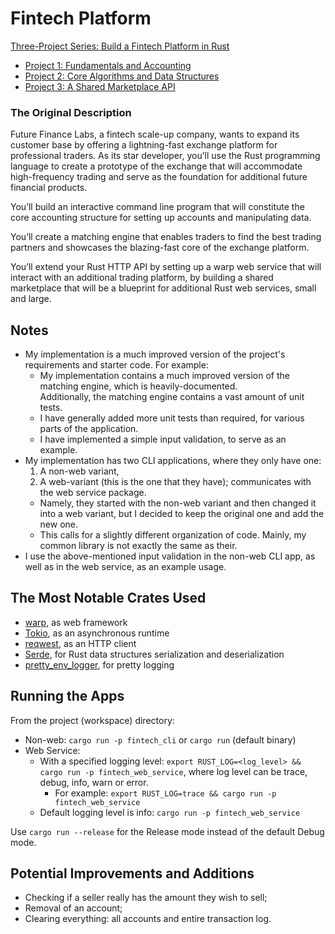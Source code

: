 # Fintech Platform

[Three-Project Series: Build a Fintech Platform in Rust](https://www.manning.com/liveprojectseries/fintech-platform-ser)

 - [Project 1: Fundamentals and Accounting](https://www.manning.com/liveproject/fundamentals-and-accounting)
 - [Project 2: Core Algorithms and Data Structures](https://www.manning.com/liveproject/core-algorithms-and-data-structures)
 - [Project 3: A Shared Marketplace API](https://www.manning.com/liveproject/shared-marketplace-api)

### The Original Description
Future Finance Labs, a fintech scale-up company, wants to expand its customer base by offering
a lightning-fast exchange platform for professional traders.
As its star developer, you’ll use the Rust programming language to create a prototype
of the exchange that will accommodate high-frequency trading
and serve as the foundation for additional future financial products.

You’ll build an interactive command line program that will constitute the core accounting structure
for setting up accounts and manipulating data.

You’ll create a matching engine that enables traders to find the best trading partners
and showcases the blazing-fast core of the exchange platform.

You’ll extend your Rust HTTP API by setting up a warp web service that will interact with
an additional trading platform, by building a shared marketplace that will be a blueprint for
additional Rust web services, small and large.

## Notes
- My implementation is a much improved version of the project's requirements and starter code.
  For example:
  - My implementation contains a much improved version of the matching engine, which is heavily-documented.  
    Additionally, the matching engine contains a vast amount of unit tests.
  - I have generally added more unit tests than required, for various parts of the application.
  - I have implemented a simple input validation, to serve as an example.
- My implementation has two CLI applications, where they only have one:
  1. A non-web variant,
  2. A web-variant (this is the one that they have); communicates with the web service package.
  - Namely, they started with the non-web variant and then changed it into a web variant,
    but I decided to keep the original one and add the new one.
  - This calls for a slightly different organization of code.
    Mainly, my common library is not exactly the same as their.
- I use the above-mentioned input validation in the non-web CLI app,
  as well as in the web service, as an example usage.

## The Most Notable Crates Used
- [warp](https://crates.io/crates/warp), as web framework
- [Tokio](https://tokio.rs/), as an asynchronous runtime
- [reqwest](https://docs.rs/reqwest/latest/reqwest/), as an HTTP client
- [Serde](https://serde.rs/), for Rust data structures serialization and deserialization
- [pretty_env_logger](https://crates.io/crates/pretty_env_logger), for pretty logging

## Running the Apps
From the project (workspace) directory:
- Non-web: `cargo run -p fintech_cli` or `cargo run` (default binary)
- Web Service:
  - With a specified logging level: `export RUST_LOG=<log_level> && cargo run -p fintech_web_service`,
    where log level can be trace, debug, info, warn or error.
    - For example: `export RUST_LOG=trace && cargo run -p fintech_web_service`
  - Default logging level is info: `cargo run -p fintech_web_service`

Use `cargo run --release` for the Release mode instead of the default Debug mode.

## Potential Improvements and Additions
- Checking if a seller really has the amount they wish to sell;
- Removal of an account;
- Clearing everything: all accounts and entire transaction log.
